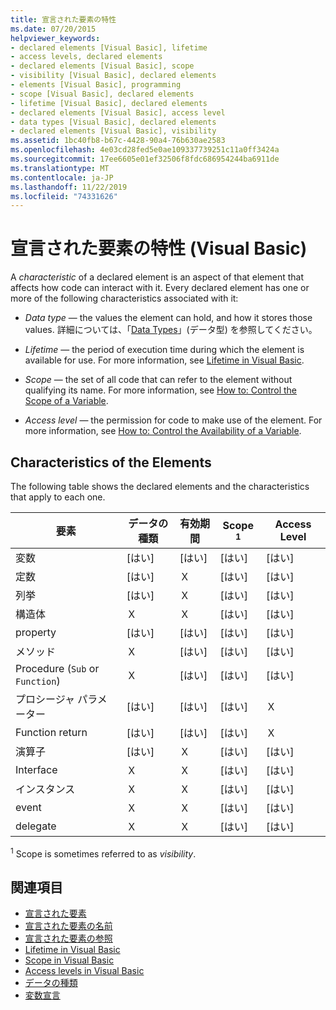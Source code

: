 ```yaml
---
title: 宣言された要素の特性
ms.date: 07/20/2015
helpviewer_keywords:
- declared elements [Visual Basic], lifetime
- access levels, declared elements
- declared elements [Visual Basic], scope
- visibility [Visual Basic], declared elements
- elements [Visual Basic], programming
- scope [Visual Basic], declared elements
- lifetime [Visual Basic], declared elements
- declared elements [Visual Basic], access level
- data types [Visual Basic], declared elements
- declared elements [Visual Basic], visibility
ms.assetid: 1bc40fb8-b67c-4428-90a4-76b630ae2583
ms.openlocfilehash: 4e03cd28fed5e0ae109337739251c11a0ff3424a
ms.sourcegitcommit: 17ee6605e01ef32506f8fdc686954244ba6911de
ms.translationtype: MT
ms.contentlocale: ja-JP
ms.lasthandoff: 11/22/2019
ms.locfileid: "74331626"
---
```

# <a name="declared-element-characteristics-visual-basic"></a>宣言された要素の特性 (Visual Basic)
A *characteristic* of a declared element is an aspect of that element that affects how code can interact with it. Every declared element has one or more of the following characteristics associated with it:  
  
- *Data type* — the values the element can hold, and how it stores those values. 詳細については、「[Data Types](../../../../visual-basic/language-reference/data-types/index.md)」(データ型) を参照してください。  
  
- *Lifetime* — the period of execution time during which the element is available for use. For more information, see [Lifetime in Visual Basic](../../../../visual-basic/programming-guide/language-features/declared-elements/lifetime.md).  
  
- *Scope* — the set of all code that can refer to the element without qualifying its name. For more information, see [How to: Control the Scope of a Variable](../../../../visual-basic/programming-guide/language-features/declared-elements/how-to-control-the-scope-of-a-variable.md).  
  
- *Access level* — the permission for code to make use of the element. For more information, see [How to: Control the Availability of a Variable](../../../../visual-basic/programming-guide/language-features/declared-elements/how-to-control-the-availability-of-a-variable.md).  
  
## <a name="characteristics-of-the-elements"></a>Characteristics of the Elements  
 The following table shows the declared elements and the characteristics that apply to each one.  
  
|要素|データの種類|有効期間|Scope <sup>1</sup>|Access Level|  
|-------------|---------------|--------------|------------------------|------------------|  
|変数|[はい]|[はい]|[はい]|[はい]|  
|定数|[はい]|Ｘ|[はい]|[はい]|  
|列挙|[はい]|Ｘ|[はい]|[はい]|  
|構造体|Ｘ|Ｘ|[はい]|[はい]|  
|property|[はい]|[はい]|[はい]|[はい]|  
|メソッド|Ｘ|[はい]|[はい]|[はい]|  
|Procedure (`Sub` or `Function`)|Ｘ|[はい]|[はい]|[はい]|  
|プロシージャ パラメーター|[はい]|[はい]|[はい]|Ｘ|  
|Function return|[はい]|[はい]|[はい]|Ｘ|  
|演算子|[はい]|Ｘ|[はい]|[はい]|  
|Interface|Ｘ|Ｘ|[はい]|[はい]|  
|インスタンス|Ｘ|Ｘ|[はい]|[はい]|  
|event|Ｘ|Ｘ|[はい]|[はい]|  
|delegate|Ｘ|Ｘ|[はい]|[はい]|  
  
 <sup>1</sup> Scope is sometimes referred to as *visibility*.  
  
## <a name="see-also"></a>関連項目

- [宣言された要素](../../../../visual-basic/programming-guide/language-features/declared-elements/index.md)
- [宣言された要素の名前](../../../../visual-basic/programming-guide/language-features/declared-elements/declared-element-names.md)
- [宣言された要素の参照](../../../../visual-basic/programming-guide/language-features/declared-elements/references-to-declared-elements.md)
- [Lifetime in Visual Basic](../../../../visual-basic/programming-guide/language-features/declared-elements/lifetime.md)
- [Scope in Visual Basic](../../../../visual-basic/programming-guide/language-features/declared-elements/scope.md)
- [Access levels in Visual Basic](../../../../visual-basic/programming-guide/language-features/declared-elements/access-levels.md)
- [データの種類](../../../../visual-basic/programming-guide/language-features/data-types/index.md)
- [変数宣言](../../../../visual-basic/programming-guide/language-features/variables/variable-declaration.md)
